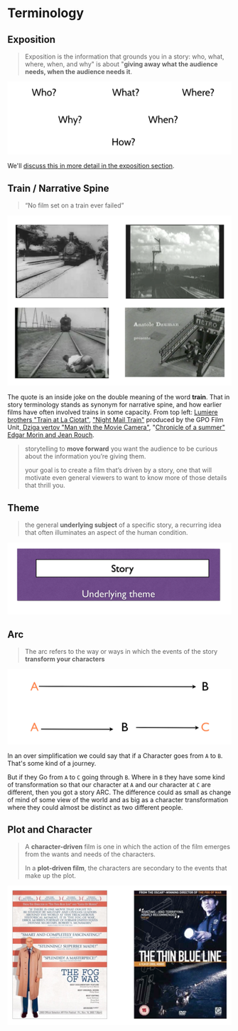 # Terminology

## Exposition

> Exposition is the information that grounds you in a story: who, what, where, when, and why" is about "**giving away what the audience needs, when the audience needs it**.

![Exposition](../assets/exposition.png)

We'll [discuss this in more detail in the exposition section](exposition.md).

## Train / Narrative Spine

> “No film set on a train ever failed”

![](../assets/early_films_trains.png)

The quote is an inside joke on the double meaning of the word **train**. That in story terminology stands as synonym for narrative spine, and how earlier films have often involved trains in some capacity. From top left: [Lumiere brothers "Train at La Ciotat"](https://youtu.be/1dgLEDdFddk), ["Night Mail Train"](https://youtu.be/-WO7JxYlhOM) produced by the GPO Film Unit,[ Dziga vertov "Man with the Movie Camera"](https://youtu.be/cGYZ5847FiI), "[Chronicle of a summer" Edgar Morin and Jean Rouch](https://en.wikipedia.org/wiki/Chronique_d'un_été).

> storytelling to **move forward** you want the audience to be curious about the information you’re giving them.
>
> your goal is to create a film that’s driven by a story, one that will motivate even general viewers to want to know more of those details that thrill you.

## Theme

> the general **underlying subject** of a specific story, a recurring idea that often illuminates an aspect of the human condition.

![Underlying Theme](../assets/underlying_theme.png)

## Arc

> The arc refers to the way or ways in which the events of the story **transform your characters**

![Story Arc](../assets/story_arc.png)

In an over simplification we could say that if a Character goes from `A` to `B`. That's some kind of a journey.

But if they Go from `A` to `C` going through `B`. Where in `B` they have some kind of transformation so that our character at `A` and our character at `C` are different, then you got a story ARC. The difference could as small as change of mind of some view of the world and as big as a character transformation where they could almost be distinct as two different people.

## Plot and Character

> A **character-driven** film is one in which the action of the film emerges from the wants and needs of the characters.
>
> In a **plot-driven film**, the characters are secondary to the events that make up the plot.

![plot_char_story](../assets/plot_char_story.png)
